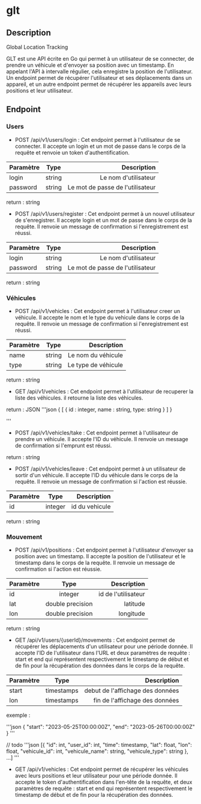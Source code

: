 # glt

## Description

Global Location Tracking

GLT est une API écrite en Go qui permet à un utilisateur de se connecter, de prendre un véhicule et d'envoyer sa position avec un timestamp. En appelant l'API à intervalle régulier, cela enregistre la position de l'utilisateur. Un endpoint permet de récupérer l'utilisateur et ses déplacements dans un appareil, et un autre endpoint permet de récupérer les appareils avec leurs positions et leur utilisateur.

## Endpoint

### Users

- POST /api/v1/users/login : Cet endpoint permet à l'utilisateur de se connecter. Il accepte un login et un mot de passe dans le corps de la requête et renvoie un token d'authentification.

| Paramètre | Type | Description |
| :--------------- |:---------------:| -----:|
| login | string | Le nom d'utilisateur |
| password | string | Le mot de passe de l'utilisateur |

return : string


- POST /api/v1/users/register : Cet endpoint permet à un nouvel utilisateur de s'enregistrer. Il accepte login et un mot de passe dans le corps de la requête. Il renvoie un message de confirmation si l'enregistrement est réussi.

| Paramètre | Type | Description |
| :--------------- |:---------------:| -----:|
| login | string | Le nom d'utilisateur |
| password | string | Le mot de passe de l'utilisateur |

return : string


### Véhicules

- POST /api/v1/vehicles : Cet endpoint permet à l'utilisateur creer un véhicule. Il accepte le nom et le type du vehicule dans le corps de la requête. Il renvoie un message de confirmation si l'enregistrement est réussi.

| Paramètre | Type | Description |
| :--------------- |:---------------:| -----:|
| name | string | Le nom du véhicule |
| type | string | Le type de véhicule |

return : string


- GET /api/v1/vehicles : Cet endpoint permet à l'utilisateur de recuperer la liste des véhicules. il retourne la liste des véhicules.

return : JSON
'''json
{
  [
    {
        id : integer,
        name : string,
        type: string
    }
  ]
}

'''

- POST /api/v1/vehicles/take : Cet endpoint permet à l'utilisateur de prendre un véhicule. Il accepte l'ID du véhicule. Il renvoie un message de confirmation si l'emprunt est réussi.

return : string


- POST /api/v1/vehicles/leave : Cet endpoint permet à un utilisateur de sortir d'un véhicule. Il accepte l'ID du véhicule dans le corps de la requête. Il renvoie un message de confirmation si l'action est réussie.

| Paramètre | Type | Description |
| :--------------- |:---------------:| -----:|
| id | integer | id du vehicule |

return : string

### Mouvement

- POST /api/v1/positions : Cet endpoint permet à l'utilisateur d'envoyer sa position avec un timestamp. Il accepte la position de l'utilisateur et le timestamp dans le corps de la requête. Il renvoie un message de confirmation si l'action est réussie.

| Paramètre | Type | Description |
| :--------------- |:---------------:| -----:|
| id | integer | id de l'utilisateur |
| lat | double precision | latitude |
| lon | double precision | longitude |

return : string


- GET /api/v1/users/{userId}/movements : Cet endpoint permet de récupérer les déplacements d'un utilisateur pour une période donnée. Il accepte l'ID de l'utilisateur dans l'URL et deux paramètres de requête : start et end qui représentent respectivement le timestamp de début et de fin pour la récupération des données dans le corps de la requête.

| Paramètre | Type | Description |
| :--------------- |:---------------:| -----:|
| start | timestamps | debut de l'affichage des données |
| lon | timestamps | fin de l'affichage des données |

exemple : 

'''json
{
    "start": "2023-05-25T00:00:00Z",
    "end": "2023-05-26T00:00:00Z"
}
'''



// todo
'''json
[{
    "id": int,
    "user_id": int,
    "time": timestamp,
    "lat": float,
    "lon": float,
    "vehicule_id": int,
    "vehicule_name": string,
    "vehicule_type": string
}, ...]
'''


- GET /api/v1/vehicles : Cet endpoint permet de récupérer les véhicules avec leurs positions et leur utilisateur pour une période donnée. Il accepte le token d'authentification dans l'en-tête de la requête, et deux paramètres de requête : start et end qui représentent respectivement le timestamp de début et de fin pour la récupération des données.